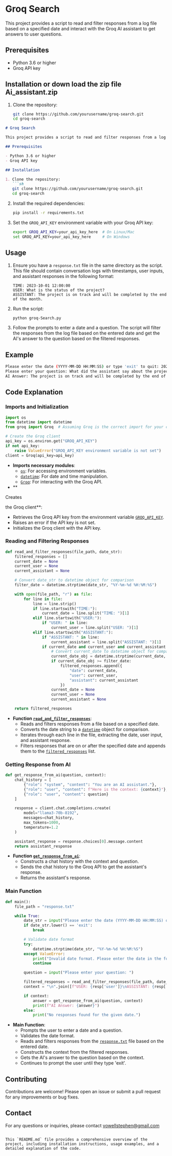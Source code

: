 # Groq Search

This project provides a script to read and filter responses from a log file based on a specified date and interact with the Groq AI assistant to get answers to user questions.

## Prerequisites

- Python 3.6 or higher
- Groq API key

## Installation or down load the zip file Ai_assistant.zip

1. Clone the repository:
   ```sh
   git clone https://github.com/yourusername/groq-search.git
   cd groq-search

```markdown
# Groq Search

This project provides a script to read and filter responses from a log file based on a specified date and interact with the Groq AI assistant to get answers to user questions.

## Prerequisites

- Python 3.6 or higher
- Groq API key

## Installation

1. Clone the repository:
   ```sh
   git clone https://github.com/yourusername/groq-search.git
   cd groq-search
   ```

2. Install the required dependencies:
   ```sh
   pip install -r requirements.txt
   ```

3. Set the `GROQ_API_KEY` environment variable with your Groq API key:
   ```sh
   export GROQ_API_KEY=your_api_key_here  # On Linux/Mac
   set GROQ_API_KEY=your_api_key_here     # On Windows
   ```

## Usage

1. Ensure you have a `response.txt` file in the same directory as the script. This file should contain conversation logs with timestamps, user inputs, and assistant responses in the following format:
   ```
   TIME: 2023-10-01 12:00:00
   USER: What is the status of the project?
   ASSISTANT: The project is on track and will be completed by the end of the month.
   ```

2. Run the script:
   ```sh
   python groq-Search.py
   ```

3. Follow the prompts to enter a date and a question. The script will filter the responses from the log file based on the entered date and get the AI's answer to the question based on the filtered responses.

## Example

```sh
Please enter the date (YYYY-MM-DD HH:MM:SS) or type 'exit' to quit: 2023-10-01 00:00:00
Please enter your question: What did the assistant say about the project?
AI Answer: The project is on track and will be completed by the end of the month.
```

## Code Explanation

### Imports and Initialization

```python
import os
from datetime import datetime
from groq import Groq  # Assuming Groq is the correct import for your client

# Create the Groq client
api_key = os.environ.get("GROQ_API_KEY")
if not api_key:
    raise ValueError("GROQ_API_KEY environment variable is not set")
client = Groq(api_key=api_key)
```

- **Imports necessary modules**:
  - [`os`](command:_github.copilot.openSymbolFromReferences?%5B%22%22%2C%5B%7B%22uri%22%3A%7B%22scheme%22%3A%22file%22%2C%22authority%22%3A%22%22%2C%22path%22%3A%22%2FD%3A%2FAI_assitant%2Fgroq-Search.py%22%2C%22query%22%3A%22%22%2C%22fragment%22%3A%22%22%7D%2C%22pos%22%3A%7B%22line%22%3A0%2C%22character%22%3A7%7D%7D%5D%2C%222e6df135-e283-4eba-ba38-4008b97d1e36%22%5D "Go to definition"): For accessing environment variables.
  - [`datetime`](command:_github.copilot.openSymbolFromReferences?%5B%22%22%2C%5B%7B%22uri%22%3A%7B%22scheme%22%3A%22file%22%2C%22authority%22%3A%22%22%2C%22path%22%3A%22%2FD%3A%2FAI_assitant%2Fgroq-Search.py%22%2C%22query%22%3A%22%22%2C%22fragment%22%3A%22%22%7D%2C%22pos%22%3A%7B%22line%22%3A1%2C%22character%22%3A5%7D%7D%5D%2C%222e6df135-e283-4eba-ba38-4008b97d1e36%22%5D "Go to definition"): For date and time manipulation.
  - [`Groq`](command:_github.copilot.openSymbolFromReferences?%5B%22%22%2C%5B%7B%22uri%22%3A%7B%22scheme%22%3A%22file%22%2C%22authority%22%3A%22%22%2C%22path%22%3A%22%2FD%3A%2FAI_assitant%2Fgroq-Search.py%22%2C%22query%22%3A%22%22%2C%22fragment%22%3A%22%22%7D%2C%22pos%22%3A%7B%22line%22%3A2%2C%22character%22%3A17%7D%7D%5D%2C%222e6df135-e283-4eba-ba38-4008b97d1e36%22%5D "Go to definition"): For interacting with the Groq API.
- **

Creates

 the Groq client**:
  - Retrieves the Groq API key from the environment variable [`GROQ_API_KEY`](command:_github.copilot.openSymbolFromReferences?%5B%22%22%2C%5B%7B%22uri%22%3A%7B%22scheme%22%3A%22file%22%2C%22authority%22%3A%22%22%2C%22path%22%3A%22%2FD%3A%2FAI_assitant%2Fgroq-Search.py%22%2C%22query%22%3A%22%22%2C%22fragment%22%3A%22%22%7D%2C%22pos%22%3A%7B%22line%22%3A5%2C%22character%22%3A26%7D%7D%5D%2C%222e6df135-e283-4eba-ba38-4008b97d1e36%22%5D "Go to definition").
  - Raises an error if the API key is not set.
  - Initializes the Groq client with the API key.

### Reading and Filtering Responses

```python
def read_and_filter_responses(file_path, date_str):
    filtered_responses = []
    current_date = None
    current_user = None
    current_assistant = None

    # Convert date_str to datetime object for comparison
    filter_date = datetime.strptime(date_str, "%Y-%m-%d %H:%M:%S")

    with open(file_path, "r") as file:
        for line in file:
            line = line.strip()
            if line.startswith("TIME:"):
                current_date = line.split("TIME: ")[1]
            elif line.startswith("USER:"):
                if "USER: " in line:
                    current_user = line.split("USER: ")[1]
            elif line.startswith("ASSISTANT:"):
                if "ASSISTANT: " in line:
                    current_assistant = line.split("ASSISTANT: ")[1]
                if current_date and current_user and current_assistant:
                    # Convert current_date to datetime object for comparison
                    current_date_obj = datetime.strptime(current_date, "%Y-%m-%d %H:%M:%S")
                    if current_date_obj >= filter_date:
                        filtered_responses.append({
                            "date": current_date,
                            "user": current_user,
                            "assistant": current_assistant
                        })
                    current_date = None
                    current_user = None
                    current_assistant = None

    return filtered_responses
```

- **Function [`read_and_filter_responses`](command:_github.copilot.openSymbolFromReferences?%5B%22%22%2C%5B%7B%22uri%22%3A%7B%22scheme%22%3A%22file%22%2C%22authority%22%3A%22%22%2C%22path%22%3A%22%2FD%3A%2FAI_assitant%2Fgroq-Search.py%22%2C%22query%22%3A%22%22%2C%22fragment%22%3A%22%22%7D%2C%22pos%22%3A%7B%22line%22%3A10%2C%22character%22%3A4%7D%7D%5D%2C%222e6df135-e283-4eba-ba38-4008b97d1e36%22%5D "Go to definition")**:
  - Reads and filters responses from a file based on a specified date.
  - Converts the date string to a [`datetime`](command:_github.copilot.openSymbolFromReferences?%5B%22%22%2C%5B%7B%22uri%22%3A%7B%22scheme%22%3A%22file%22%2C%22authority%22%3A%22%22%2C%22path%22%3A%22%2FD%3A%2FAI_assitant%2Fgroq-Search.py%22%2C%22query%22%3A%22%22%2C%22fragment%22%3A%22%22%7D%2C%22pos%22%3A%7B%22line%22%3A1%2C%22character%22%3A5%7D%7D%5D%2C%222e6df135-e283-4eba-ba38-4008b97d1e36%22%5D "Go to definition") object for comparison.
  - Iterates through each line in the file, extracting the date, user input, and assistant response.
  - Filters responses that are on or after the specified date and appends them to the [`filtered_responses`](command:_github.copilot.openSymbolFromReferences?%5B%22%22%2C%5B%7B%22uri%22%3A%7B%22scheme%22%3A%22file%22%2C%22authority%22%3A%22%22%2C%22path%22%3A%22%2FD%3A%2FAI_assitant%2Fgroq-Search.py%22%2C%22query%22%3A%22%22%2C%22fragment%22%3A%22%22%7D%2C%22pos%22%3A%7B%22line%22%3A11%2C%22character%22%3A4%7D%7D%5D%2C%222e6df135-e283-4eba-ba38-4008b97d1e36%22%5D "Go to definition") list.

### Getting Response from AI

```python
def get_response_from_ai(question, context):
    chat_history = [
        {"role": "system", "content": "You are an AI assistant."},
        {"role": "user", "content": f"Here is the context: {context}"},
        {"role": "user", "content": question}
    ]

    response = client.chat.completions.create(
        model="llama3-70b-8192",
        messages=chat_history,
        max_tokens=1000,
        temperature=1.2
    )

    assistant_response = response.choices[0].message.content
    return assistant_response
```

- **Function [`get_response_from_ai`](command:_github.copilot.openSymbolFromReferences?%5B%22%22%2C%5B%7B%22uri%22%3A%7B%22scheme%22%3A%22file%22%2C%22authority%22%3A%22%22%2C%22path%22%3A%22%2FD%3A%2FAI_assitant%2Fgroq-Search.py%22%2C%22query%22%3A%22%22%2C%22fragment%22%3A%22%22%7D%2C%22pos%22%3A%7B%22line%22%3A45%2C%22character%22%3A4%7D%7D%5D%2C%222e6df135-e283-4eba-ba38-4008b97d1e36%22%5D "Go to definition")**:
  - Constructs a chat history with the context and question.
  - Sends the chat history to the Groq API to get the assistant's response.
  - Returns the assistant's response.

### Main Function

```python
def main():
    file_path = "response.txt"

    while True:
        date_str = input("Please enter the date (YYYY-MM-DD HH:MM:SS) or type 'exit' to quit: ")
        if date_str.lower() == 'exit':
            break

        # Validate date format
        try:
            datetime.strptime(date_str, "%Y-%m-%d %H:%M:%S")
        except ValueError:
            print("Invalid date format. Please enter the date in the format YYYY-MM-DD HH:MM:SS.")
            continue

        question = input("Please enter your question: ")

        filtered_responses = read_and_filter_responses(file_path, date_str)
        context = "\n".join([f"USER: {resp['user']}\nASSISTANT: {resp['assistant']}" for resp in filtered_responses])

        if context:
            answer = get_response_from_ai(question, context)
            print(f"AI Answer: {answer}")
        else:
            print("No responses found for the given date.")
```

- **Main Function**:
  - Prompts the user to enter a date and a question.
  - Validates the date format.
  - Reads and filters responses from the [`response.txt`](command:_github.copilot.openRelativePath?%5B%7B%22scheme%22%3A%22file%22%2C%22authority%22%3A%22%22%2C%22path%22%3A%22%2Fd%3A%2FAI_assitant%2Fresponse.txt%22%2C%22query%22%3A%22%22%2C%22fragment%22%3A%22%22%7D%2C%222e6df135-e283-4eba-ba38-4008b97d1e36%22%5D "d:\AI_assitant\response.txt") file based on the entered date.
  - Constructs the context from the filtered responses.
  - Gets the AI's answer to the question based on the context.
  - Continues to prompt the user until they type 'exit'.


## Contributing

Contributions are welcome! Please open an issue or submit a pull request for any improvements or bug fixes.

## Contact

For any questions or inquiries, please contact vowellstephen@gmail.com
```

This `README.md` file provides a comprehensive overview of the project, including installation instructions, usage examples, and a detailed explanation of the code.
